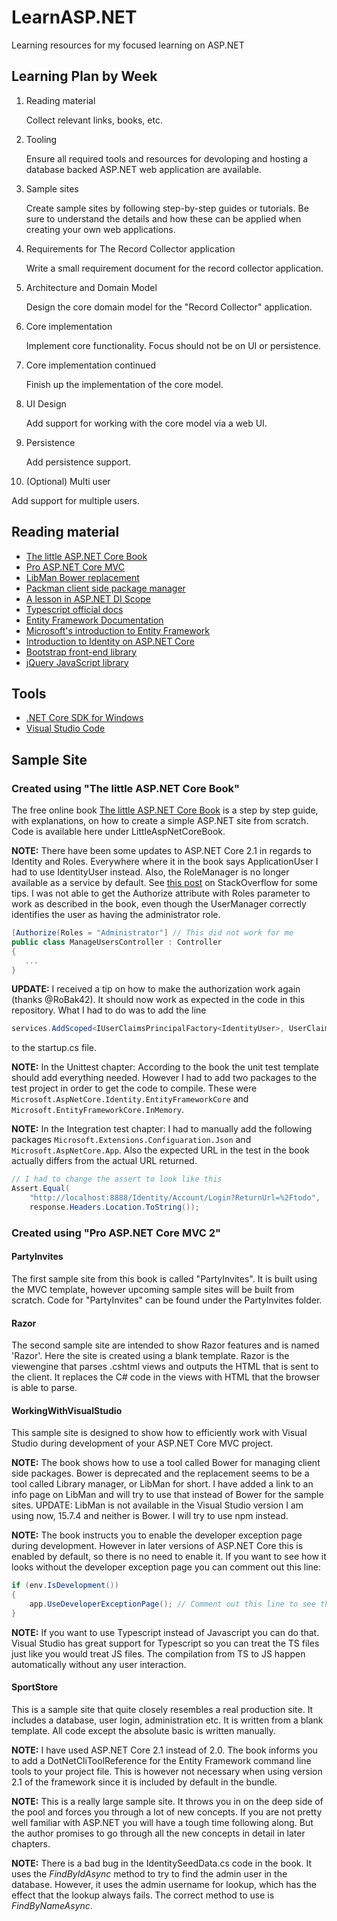 # LearnASP.NET
Learning resources for my focused learning on ASP.NET

## Learning Plan by Week
1. Reading material
   
   Collect relevant links, books, etc.
2. Tooling
   
   Ensure all required tools and resources for devoloping and hosting a database backed ASP.NET
   web application are available.
3. Sample sites
   
   Create sample sites by following step-by-step guides or tutorials.
   Be sure to understand the details and how these can be applied when creating your own web applications.
4. Requirements for The Record Collector application

   Write a small requirement document for the record collector application.

5. Architecture and Domain Model
   
   Design the core domain model for the "Record Collector" application.
6. Core implementation
   
   Implement core functionality. Focus should not be on UI or persistence.
7. Core implementation continued
   
   Finish up the implementation of the core model.
8. UI Design
   
   Add support for working with the core model via a web UI.
9. Persistence
   
   Add persistence support.
10. (Optional) Multi user
   
   Add support for multiple users.

## Reading material
- [The little ASP.NET Core Book](https://www.recaffeinate.co/book/)
- [Pro ASP.NET Core MVC](https://www.apress.com/gp/book/9781484231494)
- [LibMan Bower replacement](https://blogs.msdn.microsoft.com/webdev/2018/04/17/library-manager-client-side-content-manager-for-web-apps/)
- [Packman client side package manager](https://github.com/madskristensen/Packman)
- [A lesson in ASP.NET DI Scope](https://dotnetcoretutorials.com/2018/03/20/cannot-consume-scoped-service-from-singleton-a-lesson-in-asp-net-core-di-scopes/)
- [Typescript official docs](https://www.typescriptlang.org/docs/home.html)
- [Entity Framework Documentation](https://docs.microsoft.com/en-us/ef/#pivot=entityfmwk)
- [Microsoft's introduction to Entity Framework](https://msdn.microsoft.com/en-us/library/aa937723(v=vs.113).aspx)
- [Introduction to Identity on ASP.NET Core](https://docs.microsoft.com/en-us/aspnet/core/security/authentication/identity?view=aspnetcore-2.1&tabs=visual-studio%2Caspnetcore2x)
- [Bootstrap front-end library](https://getbootstrap.com/)
- [jQuery JavaScript library](https://jquery.com/)

## Tools
- [.NET Core SDK for Windows](https://www.microsoft.com/net/download/windows)
- [Visual Studio Code](https://code.visualstudio.com/)

## Sample Site
### Created using "The little ASP.NET Core Book"
The free online book [The little ASP.NET Core Book](https://www.recaffeinate.co/book/) is a
step by step guide, with explanations, on how to create a simple ASP.NET site from scratch.
Code is available here under LittleAspNetCoreBook.

**NOTE:** There have been some updates to ASP.NET Core 2.1 in regards to Identity and Roles.
Everywhere where it in the book says ApplicationUser I had to use IdentityUser instead.
Also, the RoleManager is no longer available as a service by default. See [this post](https://stackoverflow.com/questions/50426278/how-to-use-roles-in-asp-net-core-2-1) on StackOverflow for some tips.
I was not able to get the Authorize attribute with Roles parameter to work as described in the book, even though the
UserManager correctly identifies the user as having the administrator role.

```csharp
[Authorize(Roles = "Administrator"] // This did not work for me
public class ManageUsersController : Controller
{
   ...
}
```

**UPDATE:** I received a tip on how to make the authorization work again (thanks @RoBak42). It should now work as expected in the code in this repository. What I had to do was to add the line

```csharp
services.AddScoped<IUserClaimsPrincipalFactory<IdentityUser>, UserClaimsPrincipalFactory<IdentityUser, IdentityRole>>();
```
to the startup.cs file.

**NOTE:** In the Unittest chapter: According to the book the unit test template should add everything needed. However I had to add two packages to the test project 
in order to get the code to compile. These were `Microsoft.AspNetCore.Identity.EntityFrameworkCore` and `Microsoft.EntityFrameworkCore.InMemory`.

**NOTE:** In the Integration test chapter: I had to manually add the following packages `Microsoft.Extensions.Configuaration.Json` and `Microsoft.AspNetCore.App`. Also the expected URL in the test in the book actually differs from the actual URL returned.
```csharp
// I had to change the assert to look like this
Assert.Equal(
    "http://localhost:8888/Identity/Account/Login?ReturnUrl=%2Ftodo",
    response.Headers.Location.ToString());
```

### Created using "Pro ASP.NET Core MVC 2"
#### PartyInvites
The first sample site from this book is called "PartyInvites". It is built using the MVC template, however upcoming sample sites will be built from scratch.
Code for "PartyInvites" can be found under the PartyInvites folder.
#### Razor
The second sample site are intended to show Razor features and is named 'Razor'. Here the site is created using a blank template.
Razor is the viewengine that parses .cshtml views and outputs the HTML that is sent to the client. It replaces the C# code in the
views with HTML that the browser is able to parse.
#### WorkingWithVisualStudio
This sample site is designed to show how to efficiently work with Visual Studio during development of your ASP.NET Core MVC project.

**NOTE:** The book shows how to use a tool called Bower for managing client side packages. Bower is deprecated and the replacement
seems to be a tool called Library manager, or LibMan for short. I have added a link to an info page on LibMan and will try to use
that instead of Bower for the sample sites. UPDATE: LibMan is not available in the Visual Studio version I am using now, 15.7.4 and
neither is Bower. I will try to use npm instead.

**NOTE:** The book instructs you to enable the developer exception page during development. However in later versions of ASP.NET Core this
is enabled by default, so there is no need to enable it. If you want to see how it looks without the developer exception page you can
comment out this line:

```csharp
if (env.IsDevelopment())
{
    app.UseDeveloperExceptionPage(); // Comment out this line to see the effect 
}
```

**NOTE:** If you want to use Typescript instead of Javascript you can do that. Visual Studio has great support for Typescript so you can treat the TS files
just like you would treat JS files. The compilation from TS to JS happen automatically without any user interaction.

#### SportStore
This is a sample site that quite closely resembles a real production site. It includes a database, user login, administration etc.
It is written from a blank template. All code except the absolute basic is written manually.

**NOTE:** I have used ASP.NET Core 2.1 instead of 2.0. The book informs you to add a DotNetCliToolReference for the Entity Framework command line tools
to your project file. This is however not necessary when using version 2.1 of the framework since it is included by default in the bundle.

**NOTE:** This is a really large sample site. It throws you in on the deep side
of the pool and forces you through a lot of new concepts. If you are not pretty
well familiar with ASP.NET you will have a tough time following along. But the
author promises to go through all the new concepts in detail in later chapters.

**NOTE:** There is a bad bug in the IdentitySeedData.cs code in the book. It uses the *FindByIdAsync* method to try to find the admin user in the database. However, it uses the admin username for lookup, which has the effect that the lookup always fails. The correct method to use is *FindByNameAsync*.